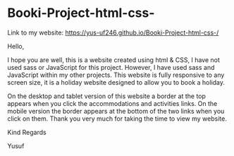 # Booki-Project-html-css-
Link to my website: https://yus-uf246.github.io/Booki-Project-html-css-/


Hello, 

I hope you are well, this is a website created using html & CSS, I have not used sass or JavaScript for this project. However, I have used sass and JavaScript within my other projects. This website is fully responsive to any screen size, it is a holiday website designed to allow you to book a holiday. 

On the desktop and tablet version of this website a border at the top appears when you click the accommodations and activities links. On the mobile version the border appears at the bottom of the two links when you click on them.
Thank you very much for taking the time to view my website.

Kind Regards 

Yusuf

